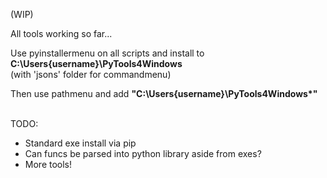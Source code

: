 (WIP)

All tools working so far...

Use pyinstallermenu on all scripts and install to **C:\Users\{username}\PyTools4Windows** \
(with 'jsons' folder for commandmenu) 

Then use pathmenu and add **"C:\Users\{username}\PyTools4Windows\*"**

 
\
TODO: 
- Standard exe install via pip 
- Can funcs be parsed into python library aside from exes? 
- More tools!